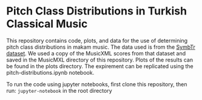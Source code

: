 # Pitch Class Distributions in Turkish Classical Music

This repository contains code, plots, and data for the use of determining pitch class distributions in makam music.
The data used is from the [SymbTr dataset](https://github.com/MTG/SymbTr).
We used a copy of the MusicXML scores from that dataset and saved in the MusicMXL directory of this repository.
Plots of the results can be found in the plots directory.
The expirement can be replicated using the pitch-distributions.ipynb notebook.

To run the code using jupyter notebooks, first clone this repository, then run: `jupyter-notebook` in the root directory

